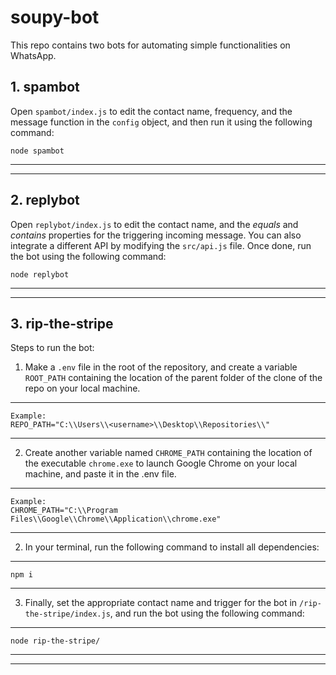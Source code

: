 # soupy-bot

This repo contains two bots for automating simple functionalities on WhatsApp.

## 1. spambot

Open `spambot/index.js` to edit the contact name, frequency, and the message function in the `config` object, and then run it using the following command:

    node spambot

---

---

## 2. replybot

Open `replybot/index.js` to edit the contact name, and the _equals_ and _contains_ properties for the triggering incoming message. You can also integrate a different API by modifying the `src/api.js` file. Once done, run the bot using the following command:

    node replybot

---

---

## 3. rip-the-stripe

Steps to run the bot:

1. Make a `.env` file in the root of the repository, and create a variable `ROOT_PATH` containing the location of the parent folder of the clone of the repo on your local machine.

---

    Example:
    REPO_PATH="C:\\Users\\<username>\\Desktop\\Repositories\\"

---

2. Create another variable named `CHROME_PATH` containing the location of the executable `chrome.exe` to launch Google Chrome on your local machine, and paste it in the .env file.

---

    Example:
    CHROME_PATH="C:\\Program Files\\Google\\Chrome\\Application\\chrome.exe"

---

2. In your terminal, run the following command to install all dependencies:

---

    npm i

---

3. Finally, set the appropriate contact name and trigger for the bot in `/rip-the-stripe/index.js`, and run the bot using the following command:

---

    node rip-the-stripe/

---

---
